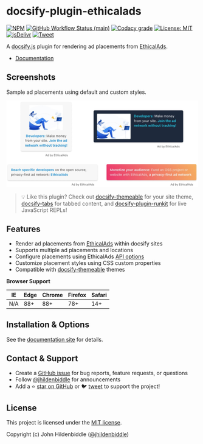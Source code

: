 # docsify-plugin-ethicalads

[![NPM](https://img.shields.io/npm/v/docsify-plugin-ethicalads.svg?style=flat-square)](https://www.npmjs.com/package/docsify-plugin-ethicalads)
[![GitHub Workflow Status (main)](https://img.shields.io/github/workflow/status/jhildenbiddle/docsify-plugin-ethicalads/Build/main?label=checks&style=flat-square)](https://github.com/jhildenbiddle/docsify-plugin-ethicalads/actions?query=branch%3Amain+)
[![Codacy grade](https://img.shields.io/codacy/grade/63c04a45757e46c78e4e01c99346548c.svg?style=flat-square)](https://app.codacy.com/gh/jhildenbiddle/docsify-plugin-ethicalads/dashboard)
[![License: MIT](https://img.shields.io/badge/License-MIT-yellow.svg?style=flat-square)](https://github.com/jhildenbiddle/docsify-plugin-ethicalads/blob/main/LICENSE)
[![jsDelivr](https://data.jsdelivr.com/v1/package/npm/docsify-plugin-ethicalads/badge)](https://www.jsdelivr.com/package/npm/docsify-plugin-ethicalads)
[![Tweet](https://img.shields.io/twitter/url/http/shields.io.svg?style=social)](https://twitter.com/intent/tweet?url=https%3A%2F%2Fgithub.com%2Fjhildenbiddle%2Fdocsify-plugin-ethicalads&hashtags=docsify,developers,frontend,plugin)

A [docsify.js](https://docsify.js.org) plugin for rendering ad placements from [EthicalAds](https://www.ethicalads.io/).

- [Documentation](https://jhildenbiddle.github.io/docsify-plugin-ethicalads)

## Screenshots

Sample ad placements using default and custom styles.

<p>
  <a href="https://jhildenbiddle.github.io/docsify-plugin-ethicalads">
    <picture>
      <source srcset="https://raw.githubusercontent.com/jhildenbiddle/docsify-plugin-ethicalads/main/docs/assets/img/screenshot-ads.webp" type="image/webp">
      <img src="https://raw.githubusercontent.com/jhildenbiddle/docsify-plugin-ethicalads/main/docs/assets/img/screenshot-ads.jpg" alt="Screenshot of sample ad placements" width="617">
    </picture>
  </a>
</p>

> 💡 Like this plugin? Check out [docsify-themeable](https://jhildenbiddle.github.io/docsify-themeable) for your site theme, [docsify-tabs](https://jhildenbiddle.github.io/docsify-tabs/) for tabbed content, and [docsify-plugin-runkit](https://jhildenbiddle.github.io/docsify-plugin-runkit/) for live JavaScript REPLs!

## Features

- Render ad placements from [EthicalAds](https://www.ethicalads.io/) within docsify sites
- Supports multiple ad placements and locations
- Configure placements using EthicalAds [API options](https://ethical-ad-client.readthedocs.io/)
- Customize placement styles using CSS custom properties
- Compatible with [docsify-themeable](https://jhildenbiddle.github.io/docsify-themeable/) themes

**Browser Support**

| IE   | Edge | Chrome | Firefox | Safari |
| ---- | ---- | ------ | ------- | ------ |
| N/A  | 88+  | 88+    | 78+     | 14+    |

## Installation & Options

See the [documentation site](https://jhildenbiddle.github.io/docsify-plugin-ethicalads) for details.

## Contact & Support

- Create a [GitHub issue](https://github.com/jhildenbiddle/docsify-plugin-ethicalads/issues) for bug reports, feature requests, or questions
- Follow [@jhildenbiddle](https://twitter.com/jhildenbiddle) for announcements
- Add a ⭐️ [star on GitHub](https://github.com/jhildenbiddle/docsify-plugin-ethicalads) or 🐦 [tweet](https://twitter.com/intent/tweet?url=https%3A%2F%2Fgithub.com%2Fjhildenbiddle%2Fdocsify-plugin-ethicalads&hashtags=docsify,developers,frontend,javascript) to support the project!

## License

This project is licensed under the [MIT license](https://github.com/jhildenbiddle/docsify-plugin-ethicalads/blob/main/LICENSE).

Copyright (c) John Hildenbiddle ([@jhildenbiddle](https://twitter.com/jhildenbiddle))
